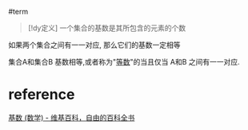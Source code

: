 #term

> [!dy定义] 
> 一个集合的基数是其所包含的元素的个数

如果两个集合之间有一一对应, 那么它们的基数一定相等

集合A和集合B 基数相等,或者称为"<u>等数</u>"的当且仅当 A和B 之间有一一对应.

# reference
[基数 (数学) - 维基百科，自由的百科全书](https://zh.wikipedia.org/wiki/%E5%9F%BA%E6%95%B0_(%E6%95%B0%E5%AD%A6))
